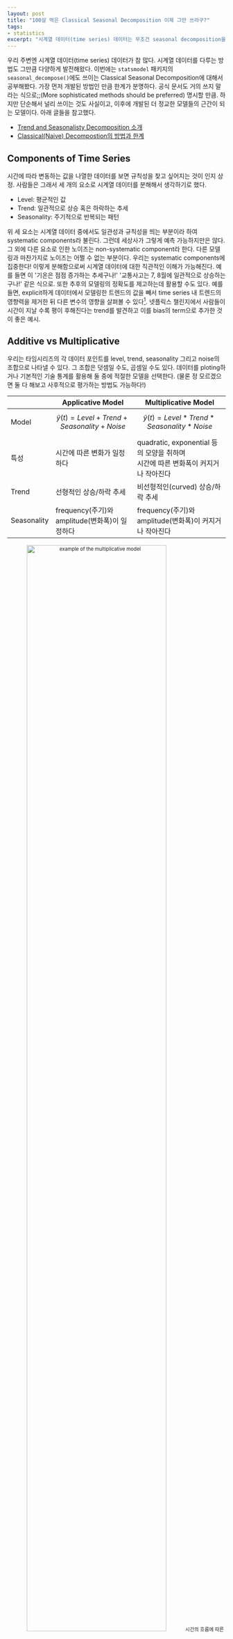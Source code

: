 ```yaml
---
layout: post
title: "100살 먹은 Classical Seasonal Decomposition 이제 그만 쓰라구?"
tags:
- statistics
excerpt: "시계열 데이터(time series) 데이터는 무조건 seasonal decomposition을 하면 된다? statsmodel 패키지의 seasonal_decompose() 문서에는 '보다 고도의 방법론을 사용할 것을 권장'한다고 명시되어 있다. Classical Seasonal Decomposition의 원리를 공부하며 그 한계를 짚어보았다."
---
```

우리 주변엔 시계열 데이터(time series) 데이터가 참 많다. 시계열 데이터를 다루는 방법도 그만큼 다양하게 발전해왔다. 이번에는 
`statsmodel` 패키지의 `seasonal_decompose()`에도 쓰이는 Classical Seasonal Decomposition에 대해서 공부해봤다. 가장 먼저 개발된 방법인 만큼 한계가 분명하다. 공식 문서도 거의 쓰지 말라는 식으로;;(More sophisticated methods should be preferred) 명시할 만큼. 하지만 단순해서 널리 쓰이는 것도 사실이고, 이후에 개발된 더 정교한 모델들의 근간이 되는 모델이다.
아래 글들을 참고했다.
- [Trend and Seasonalisty Decomposition 소개](https://machinelearningmastery.com/decompose-time-series-data-trend-seasonality/)
- [Classical(Naive) Decompostion의 방법과 한계](https://otexts.com/fpp2/classical-decomposition.html)


## Components of Time Series
시간에 따라 변동하는 값을 나열한 데이터를 보면 규칙성을 찾고 싶어지는 것이 인지 상정. 사람들은 그래서 세 개의 요소로 시계열 데이터를 분해해서 생각하기로 했다. 
- Level: 평균적인 값
- Trend: 일관적으로 상승 혹은 하락하는 추세
- Seasonality: 주기적으로 반복되는 패턴  

위 세 요소는 시계열 데이터 중에서도 일관성과 규칙성을 띄는 부분이라 하여 systematic components라 불린다. 그런데 세상사가 그렇게 예측 가능하지만은 않다. 그 외에 다른 요소로 인한 노이즈는 non-systematic component라 한다. 다른 모델링과 마찬가지로 노이즈는 어쩔 수 없는 부분이다. 우리는 systematic components에 집중한다! 이렇게 분해함으로써 시계열 데이터에 대한 직관적인 이해가 가능해진다. 예를 들면 이 '기온은 점점 증가하는 추세구나!' '교통사고는 7, 8월에 일관적으로 상승하는구나!' 같은 식으로. 또한 추후의 모델링의 정확도를 제고하는데 활용할 수도 있다. 예를 들면, explicit하게 데이터에서 모델링한 트렌드의 값을 빼서 time series 내 트렌드의 영향력을 제거한 뒤 다른 변수의 영향을 살펴볼 수 있다[^1]. 넷플릭스 챌린지에서 사람들이 시간이 지날 수록 평이 후해진다는 trend를 발견하고 이를 bias의 term으로 추가한 것이 좋은 예시.
 
## Additive vs Multiplicative
우리는 타임시리즈의 각 데이터 포인트를 level, trend, seasonality 그리고 noise의 조합으로 나타낼 수 있다. 그 조합은 덧셈일 수도, 곱셈일 수도 있다. 데이터를 ploting하거나 기본적인 기술 통계를 활용해 둘 중에 적절한 모델을 선택한다. (물론 정 모르겠으면 둘 다 해보고 사후적으로 평가하는 방법도 가능하다!)

|             | Applicative Model                              | Multiplicative Model                                                                |
|-------------|------------------------------------------------|-------------------------------------------------------------------------------------|
| Model       | $$ \hat y(t) = Level + Trend + Seasonality + Noise $$     | $$ \hat y(t) = Level * Trend * Seasonality * Noise $$                                          |
| 특성        | 시간에 따른 변화가 일정하다                    | quadratic, exponential 등의 모양을 취하며<br>시간에 따른 변화폭이 커지거나 작아진다 |
| Trend       | 선형적인 상승/하락 추세                        | 비선형적인(curved) 상승/하락 추세                                                   |
| Seasonality | frequency(주기)와 amplitude(변화폭)이 일정하다 | frequency(주기)와 amplitude(변화폭)이 커지거나 작아진다                             |

<p align="center"  style="font-size:80%;">
  <img src="{{site.baseurl}}/images/seasonal_decomposition_Airline-Passengers-Dataset.png" alt="example of the multiplicative model" width="80%"/>
  시간의 흐름에 따른 항공기 이용객의 수. 사이클의 크기가 점점 커지고 있으니 multiplicative model이 적절하다
</p>

주기적 변화의 크기나 전체적인 level을 기준으로 한 variation이 일정할 때에는 additive decomposition이 적절하다. 만약 이들이 시간의 흐름에 비례하게 변화한다면 multiplicative decomposition을 고려해봐야 한다. 특히 경제 지표 관련 타임시리즈는 multiplicative model을 따르는 경우가 많다[^2].

## 차근차근 Classical seasonal decomposition 
그래서 덧셈이든, 곱셈이든 어떻게 분해할 건데? 그 방법이 곧 seasonal decomposition이다. 가장 먼저 개발된 classical(naive) decomposition은 모델이라기 말하기도 민망할 만큼 덧셈과 뺄셈(혹은 곱셈과 나눗셈) 몇 번이면 뚝딱 trend와 seasonality를 분리해낸다. Moving Average로 trend를 측정하고, trend를 원 데이터에서 제거하여 seasonality를 도출한 뒤, seasonality를 0점 조정하면 끝!

### Trend Component: Moving Average
Moving Average(MA)는 말 그대로 일정한 크기의 윈도우를 움직여가며 관측치들의 평균을 측정하는 것이다. 예를 들면 t번째 시간의 order = 5 인 MA는 앞선 2개 period의 관측치와 t일때의 관측값, 뒤 따라오는 2개 period의 관측값의 평균이다. 이런식으로 개별 관측값들의 randomness를 완화하여 전반적인 추세를 도출할 수 있다. 윈도우가 움직이는 것을 상상해보면 쉽다. 하나의 관측치는 윈도우 안에 서서히 들어왔다가 서서히 빠져나간다. 개별 관측치들의 영향력은 여러 평균 값에 걸쳐 분산되고 부드러운 추세선을 얻을 수 있다. 아래 그림처럼 삐죽빼죽했던 연도별 전기장비 제조 규모 데이터에 대해서 12-MA를 취하면 전반적인 추세만을 부드럽게 그려 낼 수 있다.
<p align="center"  style="font-size:80%;">
  <img src="{{site.baseurl}}/images/seasonal_decomposition_smoothing.png" alt="example of the multiplicative model" width="80%"/>
  연도별 전기장비 제조 규모 원 수치와 moving average로 도출한 추세선
</p>
order의 크기는 time series에서 설정한 period의 주기에 따라 결정한다. weekly data라면 7로, quarterly data라면 4로 설정하는 것. 하지만 quarterly data 처럼 주기가 짝수인 경우, 윈도우 내에서 시간 t 이전 데이터와 이후 데이터의 개수가 달라지는 문제가 발생한다. 윈도우 내 이전 데이터와 이후 데이터의 영향력을 대칭으로 유지하기 위해 이렇게 도출한 MA에 다시 한 번 2-order MA를 취함으로써 이를 방지할 수 있다. 이렇게 측정한 추세가 바로 트렌드에 대한 예측치 $$ \hat T_{t} $$가 되겠다!

### Seasonal Component
그 다음은 쉽다! 우선 trend를 제거한 데이터(detrended series)를 도출한다. 각 월별로 seasonality를 도출하는 상황이라면 3월의 detrended value 끼리 모은 뒤 평균을 내면 된다. Additive Model이라면 $$ y_{t}-\hat T_{t} $$, Multiplicative 라면 $$ \frac{y_{t}}{\hat T_{t}} $$가 되겠다. 그리고 각 주기마다 trend를 제거한 데이터의 평균을 내면 해당 주기의 영향력 $$ \hat S_{t} $$ 가 된다. 여기서 각 주기의 seasonality는 trend에 대한 상대적인 증가 혹은 감소를 나타내므로 합이 0이 되도록 조정된다. 

### Residual 잘 살피기
residual은 말 그대로 원 데이터에서 앞서 도출한 trend와 seasonality의 값을 제거한 나머지 값이다. 모델의 규칙성 내에 포착되지 않은 데이터를 말하는데, 이를 통해 우리는 모델이 데이터의 값을 포착하는데 적절한지 가늠해볼 수 있다.  
예를 들면 residual로 classic seasonal decomposition 중에서도 additive 모델이 적절한지, multiplicative 모델이 적절한지 확인해볼 수 있다. 아래 그래프는 구글의 주가 변동에 대해 additive seasonal decomposition과 multiplicative seasonal decomposition을 시행한 결과이다. 물론 경제 지표들은 변화의 폭이 선형적으로 증가한다는 일반론이 있지만, 원데이터를 보고 가늠하기란 쉽지 않다. 이 때 두 방법론을 모두 실행해 residual을 보면 multiplicative decomposition의 결과가 현저히 작은 것을 확인할 수 있다.(물론 residual이 작은 것이 항상 성공적인 모델링을 보장하는 것은 아니다. 노이즈를 패턴으로 인식하여 엉뚱한 결과가 나올수도 있다.)  
<p align="center"  style="font-size:80%;">
  <img src="{{site.baseurl}}/images/seasonal_decomposition_additive_residual.png" alt="residual of the additive model" width="80%"/>
  구글 주가 변동에 additive seasonal decomposition을 시행한 결과
</p>
<p align="center"  style="font-size:80%;">
  <img src="{{site.baseurl}}/images/seasonal_decomposition_multiplicative_residual.png" alt="residual of the multiplicative model" width="80%"/>
  구글 주가 변동에 multiplicative seasonal decomposition을 시행한 결과
</p>

또 다른 예시는 residual로 데이터의 누수(`leakage`)가 있는지 확인할 수 있다. 아래 그래프를 보면, 2009년 이후 1 이하의 값들이 그 전과 다른 양상을 띄며, 그 내에서 점점 줄어드는 나름의 규칙성을 띈다. 모델 내부의 규칙성으로 설명되어야할 값들이 노이즈로 취급되어 모델에 반영되지 못하는 상황이다. 이는 __주기 별 seasonality가 일관적이라고 가정하는__ classical decomposition의 한계에서 비롯한 것으로, 다른 decomposition 방법론을 필요로 한다.

<p align="center"  style="font-size:80%;">
  <img src="{{site.baseurl}}/images/seasonal_decomposition_leakage.png" alt="leakage" width="80%"/>
  전기 장비 제조량에 multiplicative decomposition을 시행한 결과. 2009년 이후 remainder(residual)에 주목
</p>

## 한계
앞선 예시에서 절절하게 와닿는 나이브함... 그 배경은 주기마다 seasonal component가 동일하다고 전제하는 데에 있다. 엥 multiplicative decomposition에서는 시간에 따라 변화의 폭이 변할 수 있는데요? 아니다. 이 또한 일정한 계수(coefficient)를 가정한다. classical decomposition에서 seasonality를 도출하는 과정의 핵심은 어쨌든 __detrended value의 평균을 내는데__ 에 있다. 그래서 앞선 전기 장비 제조량의 예시에서처럼 에어컨 등의 보급으로 그 전과 질적으로 다른 요소가 시계열 데이터에 영향을 미칠 경우 이 변화를 포착할 수 없다.  
또 다른 치명적인 한계는 최초 관측량과 최근 관측량에 대해서는 trend 및 seasonality를 측정할 수 없다는 점이다. Moving Average의 원리를 생각해보면 간단하다. 앞 뒤 정해진 횟수의 관측치와 함께 평균을 내야하는 데, 최초 관측치는 그보다 선행하는 관측치가 없기 때문에 MA를 도출하지 못한다는 간단한 이야기.
사실 classical decomposition은 아직도 널리 쓰이지만, 텍스트북이며 공식 도큐먼트며 조금만 진지한 아티클을 찾아보면 쓰지 말라고 성화다. X11이나 SEATS, STL 등 그 이후에 개발된 많은 decomposition 들을 활용하자는 것. classical decomposition이 나온지 100년(..)이 되었으니 그럴만하다. 


[^1]: Each of these components are something you may need to think about and address during data preparation, model selection, and model tuning. You may __address it explicitly in terms of modeling the trend and subtracting it from your data__ , or implicitly by providing enough history for an algorithm to model a trend if it may exist.  

[^2]: The additive decomposition is the most appropriate if the magnitude of the seasonal fluctuations, or the variation around the trend-cycle, does not vary with the level of the time series. When the variation in the seasonal pattern, or the variation around the trend-cycle, appears to be proportional to the level of the time series, then a multiplicative decomposition is more appropriate. Multiplicative decompositions are common with economic time series.(https://otexts.com/fpp2/components.html)